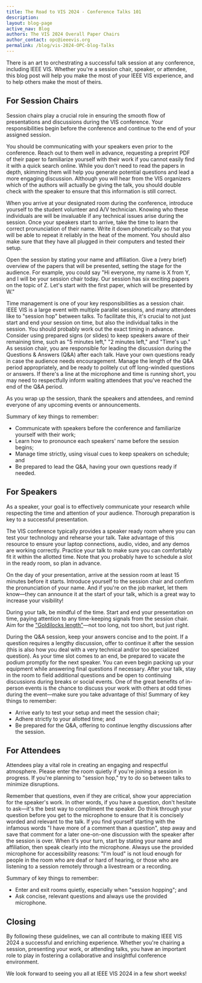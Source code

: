 ```yaml
---
title: The Road to VIS 2024 - Conference Talks 101
description: 
layout: blog-page
active_nav: Blog
authors: The VIS 2024 Overall Paper Chairs
author_contact: opc@ieeevis.org
permalink: /blog/vis-2024-OPC-blog-Talks
---
```

There is an art to orchestrating a successful talk session at any conference, including IEEE VIS. Whether you're a session chair, speaker, or attendee, this blog post will help you make the most of your IEEE VIS experience, and to help others make the most of theirs.

## For Session Chairs
Session chairs play a crucial role in ensuring the smooth flow of presentations and discussions during the VIS conference. Your responsibilities begin before the conference and continue to the end of your assigned session.

You should be communicating with your speakers even prior to the conference. Reach out to them well in advance, requesting a preprint PDF of their paper to familiarize yourself with their work if you cannot easily find it with a quick search online. While you don't need to read the papers in depth, skimming them will help you generate potential questions and lead a more engaging discussion. Although you will hear from the VIS organizers which of the authors will actually be giving the talk, you should double check with the speaker to ensure that this information is still correct.

When you arrive at your designated room during the conference, introduce yourself to the student volunteer and A/V technician. Knowing who these individuals are will be invaluable if any technical issues arise during the session. Once your speakers start to arrive, take the time to learn the correct pronunciation of their name. Write it down phonetically so that you will be able to repeat it reliably in the heat of the moment. You should also make sure that they have all plugged in their computers and tested their setup.

Open the session by stating your name and affiliation. Give a (very brief) overview of the papers that will be presented, setting the stage for the audience. For example, you could say "Hi everyone, my name is X from Y, and I will be your session chair today. Our session has six exciting papers on the topic of Z. Let's start with the first paper, which will be presented by W."

Time management is one of your key responsibilities as a session chair. IEEE VIS is a large event with multiple parallel sessions, and many attendees like to "session hop" between talks. To facilitate this, it's crucial to not just start and end your session on time, but also the individual talks in the session. You should probably work out the exact timing in advance. Consider using prepared signs (or slides) to keep speakers aware of their remaining time, such as "5 minutes left," "2 minutes left," and "Time's up."
As session chair, you are responsible for leading the discussion during the Questions & Answers (Q&A) after each talk. Have your own questions ready in case the audience needs encouragement. Manage the length of the Q&A period appropriately, and be ready to politely cut off long-winded questions or answers. If there's a line at the microphone and time is running short, you may need to respectfully inform waiting attendees that you've reached the end of the Q&A period.

As you wrap up the session, thank the speakers and attendees, and remind everyone of any upcoming events or announcements.

Summary of key things to remember:
-	Communicate with speakers before the conference and familiarize yourself with their work;
-	Learn how to pronounce each speakers' name before the session begins;
-	Manage time strictly, using visual cues to keep speakers on schedule; and
-	Be prepared to lead the Q&A, having your own questions ready if needed.

## For Speakers
As a speaker, your goal is to effectively communicate your research while respecting the time and attention of your audience. Thorough preparation is key to a successful presentation.

The VIS conference typically provides a speaker ready room where you can test your technology and rehearse your talk. Take advantage of this resource to ensure your laptop connections, audio, video, and any demos are working correctly. Practice your talk to make sure you can comfortably fit it within the allotted time. Note that you probably have to schedule a slot in the ready room, so plan in advance.

On the day of your presentation, arrive at the session room at least 15 minutes before it starts. Introduce yourself to the session chair and confirm the pronunciation of your name. And if you're on the job market, let them know—they can announce it at the start of your talk, which is a great way to increase your visibility!

During your talk, be mindful of the time. Start and end your presentation on time, paying attention to any time-keeping signals from the session chair. Aim for the ["Goldilocks length"](https://en.wikipedia.org/wiki/Goldilocks_principle)—not too long, not too short, but just right.

During the Q&A session, keep your answers concise and to the point. If a question requires a lengthy discussion, offer to continue it after the session (this is also how you deal with a very technical and/or too specialized question). As your time slot comes to an end, be prepared to vacate the podium promptly for the next speaker. You can even begin packing up your equipment while answering final questions if necessary.
After your talk, stay in the room to field additional questions and be open to continuing discussions during breaks or social events. One of the great benefits of in-person events is the chance to discuss your work with others at odd times during the event—make sure you take advantage of this!
Summary of key things to remember:
-	Arrive early to test your setup and meet the session chair; 
-	Adhere strictly to your allotted time; and
-	Be prepared for the Q&A, offering to continue lengthy discussions after the session.

## For Attendees
Attendees play a vital role in creating an engaging and respectful atmosphere. Please enter the room quietly if you're joining a session in progress. If you're planning to "session hop," try to do so between talks to minimize disruptions.

Remember that questions, even if they are critical, show your appreciation for the speaker's work. In other words, if you have a question, don't hesitate to ask—it's the best way to compliment the speaker. Do think through your question before you get to the microphone to ensure that it is concisely worded and relevant to the talk. If you find yourself starting with the infamous words "I have more of a comment than a question", step away and save that comment for a later one-on-one discussion with the speaker after the session is over. When it's your turn, start by stating your name and affiliation, then speak clearly into the microphone. Always use the provided microphone for accessibility reasons: "I'm loud" is not loud enough for people in the room who are deaf or hard of hearing, or those who are listening to a session remotely through a livestream or a recording.

Summary of key things to remember:
-	Enter and exit rooms quietly, especially when "session hopping"; and
-	Ask concise, relevant questions and always use the provided microphone.

## Closing
By following these guidelines, we can all contribute to making IEEE VIS 2024 a successful and enriching experience. Whether you're chairing a session, presenting your work, or attending talks, you have an important role to play in fostering a collaborative and insightful conference environment.

We look forward to seeing you all at IEEE VIS 2024 in a few short weeks!

